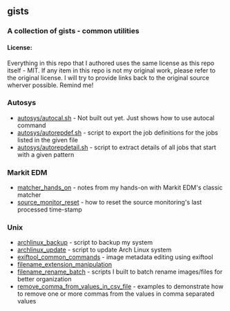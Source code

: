 ## gists
### A collection of gists - common utilities

#### License:
Everything in this repo that I authored uses the same license as this repo itself - MIT. If any item in this repo is not my original work, please refer to the original license. I will try to provide links back to the original source wherver possible. Remind me!

### Autosys
- [autosys/autocal.sh](autosys/autocal.sh) - Not built out yet. Just shows how to use autocal command
- [autosys/autorepdef.sh](autosys/autorepdef.sh) - script to export the job definitions for the jobs listed in the given file
- [autosys/autorepdetail.sh](autosys/autorepdetail.sh) - script to extract details of all jobs that start with a given pattern

### Markit EDM
- [matcher_hands_on](markitedm/matcher_hands_on.md) - notes from my hands-on with Markit EDM's classic matcher
- [source_monitor_reset](markitedm/source_monitor_reset.md) - how to reset the source monitoring's last processed time-stamp

### Unix
- [archlinux_backup](unix/archlinux_backup.md) - script to backup my system
- [archlinux_update](unix/archlinux_update.md) - script to update Arch Linux system
- [exiftool_common_commands](unix/exiftool_common_commands.md) - image metadata editing using exiftool  
- [filename_extension_manipulation](unix/filename_extension_manipulation.md)  
- [filename_rename_batch](unix/filename_rename_batch.md) - scripts I built to batch rename images/files for better organization
- [remove_comma_from_values_in_csv_file](unix/remove_comma_from_values_in_csv_file.md) - examples to demonstrate how to remove one or more commas from the values in comma separated values
